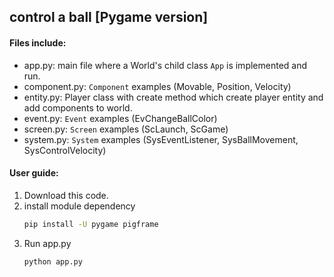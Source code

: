 ## control a ball [Pygame version]

#### Files include:

- app.py: main file where a World's child class `App` is implemented and run.
- component.py: `Component` examples (Movable, Position, Velocity)
- entity.py: Player class with create method which create player entity and add components to world.
- event.py: `Event` examples (EvChangeBallColor)
- screen.py: `Screen` examples (ScLaunch, ScGame)
- system.py: `System` examples (SysEventListener, SysBallMovement, SysControlVelocity)

#### User guide:

1. Download this code.
1. install module dependency
    ```bash
    pip install -U pygame pigframe
    ```
1. Run app.py
    ```bash
    python app.py
    ```